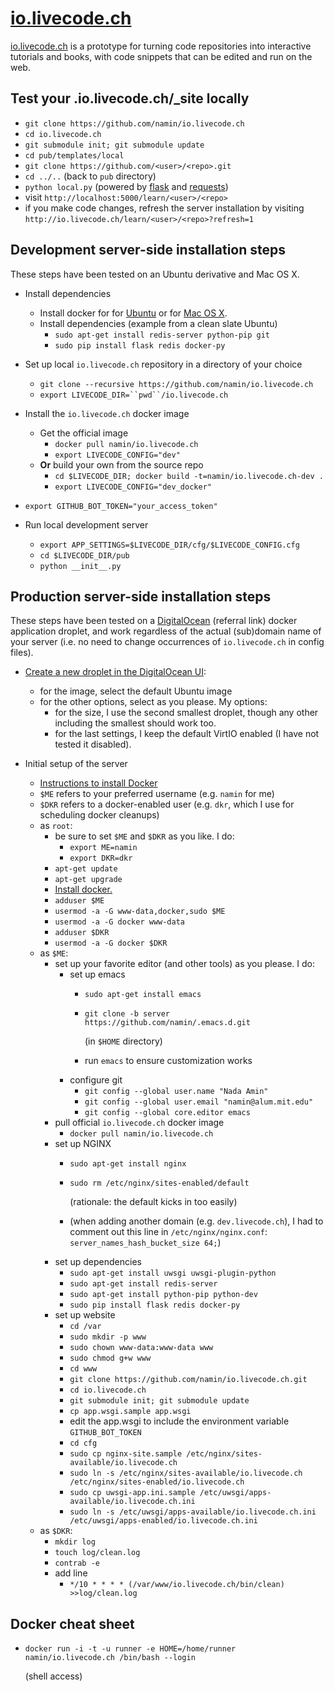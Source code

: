 [io.livecode.ch](http://io.livecode.ch)
===============

[io.livecode.ch](http://io.livecode.ch) is a prototype
for turning code repositories into interactive tutorials and books,
with code snippets that can be edited and run on the web.

Test your .io.livecode.ch/_site locally
---------------------------------------

* `git clone https://github.com/namin/io.livecode.ch`
* `cd io.livecode.ch`
* `git submodule init; git submodule update`
* `cd pub/templates/local`
* `git clone https://github.com/<user>/<repo>.git`
* `cd ../..` (back to `pub` directory)
* `python local.py` (powered by [flask](http://flask.pocoo.org/) and [requests](http://docs.python-requests.org/en/latest/))
* visit `http://localhost:5000/learn/<user>/<repo>`
* if you make code changes, refresh the server installation by visiting `http://io.livecode.ch/learn/<user>/<repo>?refresh=1`

Development server-side installation steps
------------------------------------------

These steps have been tested on an Ubuntu derivative and Mac OS X.

* Install dependencies
  * Install docker for
    for [Ubuntu](https://docs.docker.com/install/linux/docker-ce/ubuntu/) or
    for [Mac OS X](https://hub.docker.com/editions/community/docker-ce-desktop-mac).
  * Install dependencies (example from a clean slate Ubuntu)
    * `sudo apt-get install redis-server python-pip git`
    * `sudo pip install flask redis docker-py`

* Set up local `io.livecode.ch` repository in a directory of your choice
  * `git clone --recursive https://github.com/namin/io.livecode.ch`
  * `export LIVECODE_DIR=``pwd``/io.livecode.ch`

* Install the `io.livecode.ch` docker image
  * Get the official image
    * `docker pull namin/io.livecode.ch`
    * `export LIVECODE_CONFIG="dev"`
  * **Or** build your own from the source repo
    * `cd $LIVECODE_DIR; docker build -t=namin/io.livecode.ch-dev .`
    * `export LIVECODE_CONFIG="dev_docker"`
    
* `export GITHUB_BOT_TOKEN="your_access_token"`

* Run local development server
  * `export APP_SETTINGS=$LIVECODE_DIR/cfg/$LIVECODE_CONFIG.cfg`
  * `cd $LIVECODE_DIR/pub`
  * `python __init__.py`

Production server-side installation steps
-----------------------------------------

These steps have been tested on a [DigitalOcean](https://www.digitalocean.com/?refcode=10856c6c1ff2) (referral link) docker application droplet, and work regardless of the actual (sub)domain name of your server (i.e. no need to change occurrences of `io.livecode.ch` in config files).

* [Create a new droplet in the DigitalOcean UI](https://cloud.digitalocean.com/droplets/new):
  * for the image, select the default Ubuntu image
  * for the other options, select as you please. My options:
    * for the size, I use the second smallest droplet, though any other including the smallest should work too.
    * for the last settings, I keep the default VirtIO enabled (I have not tested it disabled).

* Initial setup of the server
  * [Instructions to install Docker](https://www.digitalocean.com/community/tutorials/how-to-install-and-use-docker-on-ubuntu-18-04)
  * `$ME` refers to your preferred username (e.g. `namin` for me)
  * `$DKR` refers to a docker-enabled user (e.g. `dkr`, which I use for scheduling docker cleanups)
  * as `root`:
    * be sure to set `$ME` and `$DKR` as you like. I do:
      * `export ME=namin`
      * `export DKR=dkr`
    * `apt-get update`
    * `apt-get upgrade`
    * [Install docker.](https://docs.docker.com/install/linux/docker-ce/ubuntu/)
    * `adduser $ME` 
    * `usermod -a -G www-data,docker,sudo $ME`
    * `usermod -a -G docker www-data`
    * `adduser $DKR`
    * `usermod -a -G docker $DKR`
  * as `$ME`:
    * set up your favorite editor (and other tools) as you please. I do:
      * set up emacs
        * `sudo apt-get install emacs`
        * `git clone -b server https://github.com/namin/.emacs.d.git`
           
           (in `$HOME` directory)
        * run `emacs` to ensure customization works
      * configure git
        * `git config --global user.name "Nada Amin"`
        * `git config --global user.email "namin@alum.mit.edu"`
        * `git config --global core.editor emacs`
    * pull official `io.livecode.ch` docker image
      * `docker pull namin/io.livecode.ch` 
    * set up NGINX
      * `sudo apt-get install nginx`
      * `sudo rm /etc/nginx/sites-enabled/default`
        
        (rationale: the default kicks in too easily)
      * (when adding another domain (e.g. `dev.livecode.ch`), I had to comment out this line in `/etc/nginx/nginx.conf`: `server_names_hash_bucket_size 64;`)
    * set up dependencies
      * `sudo apt-get install uwsgi uwsgi-plugin-python`
      * `sudo apt-get install redis-server`
      * `sudo apt-get install python-pip python-dev`
      * `sudo pip install flask redis docker-py`
    * set up website
      * `cd /var`
      * `sudo mkdir -p www`
      * `sudo chown www-data:www-data www`
      * `sudo chmod g+w www`
      * `cd www`
      * `git clone https://github.com/namin/io.livecode.ch.git`
      * `cd io.livecode.ch`
      * `git submodule init; git submodule update`
      * `cp app.wsgi.sample app.wsgi`
      * edit the app.wsgi to include the environment variable `GITHUB_BOT_TOKEN`
      * `cd cfg`
      * `sudo cp nginx-site.sample /etc/nginx/sites-available/io.livecode.ch`
      * `sudo ln -s /etc/nginx/sites-available/io.livecode.ch /etc/nginx/sites-enabled/io.livecode.ch`
      * `sudo cp uwsgi-app.ini.sample /etc/uwsgi/apps-available/io.livecode.ch.ini`
      * `sudo ln -s /etc/uwsgi/apps-available/io.livecode.ch.ini /etc/uwsgi/apps-enabled/io.livecode.ch.ini`
  * as `$DKR`:
    * `mkdir log`
    * `touch log/clean.log`
    * `contrab -e`
    * add line
      * `*/10 * * * * (/var/www/io.livecode.ch/bin/clean) >>log/clean.log`


Docker cheat sheet
------------------

* `docker run -i -t -u runner -e HOME=/home/runner namin/io.livecode.ch /bin/bash --login`
   
   (shell access)
